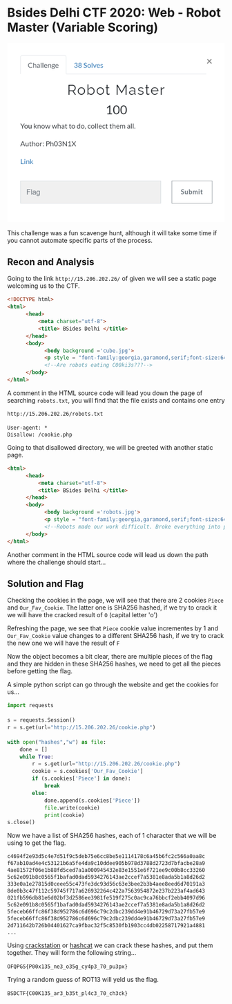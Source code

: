 # Bsides Delhi CTF 2020: Web - Robot Master (Variable Scoring)

<p align="center">
<img src="https://github.com/FreezeLuiz/CTF-Writeups/blob/master/Web/images/BsidesDelhi2020/Robot_Master-Description.PNG">
</p>

This challenge was a fun scavenge hunt, although it will take some time if you cannot automate specific parts of the process. 


## Recon and Analysis

Going to the link `http://15.206.202.26/` of given we will see a static page welcoming us to the CTF. 

```html
<!DOCTYPE html>
<html>
      <head>
          <meta charset="utf-8">
          <title> BSides Delhi </title>
      </head>
      <body>
            <body background ='cube.jpg'>
            <p style = "font-family:georgia,garamond,serif;font-size:64px;text-align:center;color:white;font-style:italic;"> Welcome to BSides Delhi CTF </p>
            <!--Are robots eating C00ki3s???-->
      </body>
</html>
```

A comment in the HTML source code will lead you down the page of searching `robots.txt`, you will find that the file exists and contains one entry

```
http://15.206.202.26/robots.txt

User-agent: * 
Disallow: /cookie.php
```

Going to that disallowed directory, we will be greeted with another static page.

```html
<html>
      <head>
          <meta charset="utf-8">
          <title> BSides Delhi </title>
      </head>
      <body>
            <body background ='robots.jpg'>
            <p style = "font-family:georgia,garamond,serif;font-size:64px;text-align:center;color:#DA5F45;font-style:italic;"> Yummyy!! </p>
            <!--Robots made our work difficult. Broke everything into pieces! :(-->
      </body>
</html>
```

Another comment in the HTML source code will lead us down the path where the challenge should start...


## Solution and Flag

Checking the cookies in the page, we will see that there are 2 cookies `Piece` and `Our_Fav_Cookie`. The latter one is SHA256 hashed, if we try to crack it we will have the cracked result of `O` (capital letter 'o')

Refreshing the page, we see that `Piece` cookie value incrementes by 1 and `Our_Fav_Cookie` value changes to a different SHA256 hash, if we try to crack the new one we will have the result of `F`

Now the object becomes a bit clear, there are multiple pieces of the flag and they are hidden in these SHA256 hashes, we need to get all the pieces before getting the flag. 

A simple python script can go through the website and get the cookies for us...

```python
import requests

s = requests.Session()
r = s.get(url="http://15.206.202.26/cookie.php")

with open("hashes","w") as file:
	done = []
	while True:
		r = s.get(url="http://15.206.202.26/cookie.php")
		cookie = s.cookies['Our_Fav_Cookie']
		if (s.cookies['Piece'] in done):
			break
		else:
			done.append(s.cookies['Piece'])
			file.write(cookie)
			print(cookie)
s.close()
```

Now we have a list of SHA256 hashes, each of 1 character that we will be using to get the flag. 

```
c4694f2e93d5c4e7d51f9c5deb75e6cc8be5e1114178c6a45b6fc2c566a0aa8c
f67ab10ad4e4c53121b6a5fe4da9c10ddee905b978d3788d2723d7bfacbe28a9
4ae81572f06e1b88fd5ced7a1a000945432e83e1551e6f721ee9c00b8cc33260
5c62e091b8c0565f1bafad0dad5934276143ae2ccef7a5381e8ada5b1a8d26d2
333e0a1e27815d0ceee55c473fe3dc93d56c63e3bee2b3b4aee8eed6d70191a3
8de0b3c47f112c59745f717a626932264c422a7563954872e237b223af4ad643
021fb596db81e6d02bf3d2586ee3981fe519f275c0ac9ca76bbcf2ebb4097d96
5c62e091b8c0565f1bafad0dad5934276143ae2ccef7a5381e8ada5b1a8d26d2
5feceb66ffc86f38d952786c6d696c79c2dbc239dd4e91b46729d73a27fb57e9
5feceb66ffc86f38d952786c6d696c79c2dbc239dd4e91b46729d73a27fb57e9
2d711642b726b04401627ca9fbac32f5c8530fb1903cc4db02258717921a4881
...
```

Using [crackstation](https://crackstation.net/) or [hashcat](https://hashcat.net/hashcat/) we can crack these hashes, and put them together. They will form the following string...

`OFQPGS{P00x135_ne3_o35g_cy4p3_70_pu3px}`

Trying a random guess of ROT13 will yeld us the flag.

`BSDCTF{C00K135_ar3_b35t_pl4c3_70_ch3ck}`
